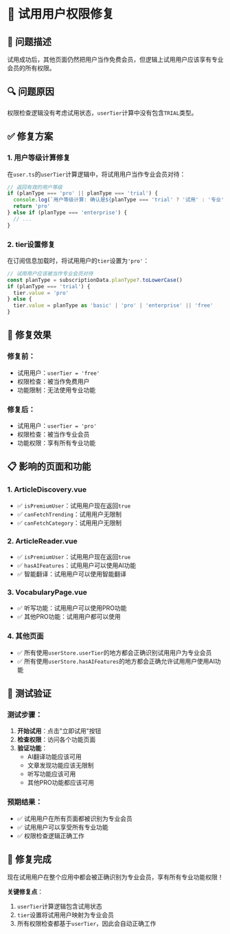 # 🔧 试用用户权限修复

## 🐛 问题描述
试用成功后，其他页面仍然把用户当作免费会员，但逻辑上试用用户应该享有专业会员的所有权限。

## 🔍 问题原因
权限检查逻辑没有考虑试用状态，`userTier`计算中没有包含`TRIAL`类型。

## ✅ 修复方案

### 1. **用户等级计算修复**
在`user.ts`的`userTier`计算逻辑中，将试用用户当作专业会员对待：

```javascript
// 返回有效的用户等级
if (planType === 'pro' || planType === 'trial') {
  console.log(`用户等级计算: 确认是${planType === 'trial' ? '试用' : '专业'}会员，返回pro`)
  return 'pro'
} else if (planType === 'enterprise') {
  // ...
}
```

### 2. **tier设置修复**
在订阅信息加载时，将试用用户的`tier`设置为`'pro'`：

```javascript
// 试用用户应该被当作专业会员对待
const planType = subscriptionData.planType?.toLowerCase()
if (planType === 'trial') {
  tier.value = 'pro'
} else {
  tier.value = planType as 'basic' | 'pro' | 'enterprise' || 'free'
}
```

## 🎯 修复效果

### 修复前：
- 试用用户：`userTier = 'free'`
- 权限检查：被当作免费用户
- 功能限制：无法使用专业功能

### 修复后：
- 试用用户：`userTier = 'pro'`
- 权限检查：被当作专业会员
- 功能权限：享有所有专业功能

## 📋 影响的页面和功能

### 1. **ArticleDiscovery.vue**
- ✅ `isPremiumUser`：试用用户现在返回`true`
- ✅ `canFetchTrending`：试用用户无限制
- ✅ `canFetchCategory`：试用用户无限制

### 2. **ArticleReader.vue**
- ✅ `isPremiumUser`：试用用户现在返回`true`
- ✅ `hasAIFeatures`：试用用户可以使用AI功能
- ✅ 智能翻译：试用用户可以使用智能翻译

### 3. **VocabularyPage.vue**
- ✅ 听写功能：试用用户可以使用PRO功能
- ✅ 其他PRO功能：试用用户都可以使用

### 4. **其他页面**
- ✅ 所有使用`userStore.userTier`的地方都会正确识别试用用户为专业会员
- ✅ 所有使用`userStore.hasAIFeatures`的地方都会正确允许试用用户使用AI功能

## 🧪 测试验证

### 测试步骤：
1. **开始试用**：点击"立即试用"按钮
2. **检查权限**：访问各个功能页面
3. **验证功能**：
   - AI翻译功能应该可用
   - 文章发现功能应该无限制
   - 听写功能应该可用
   - 其他PRO功能都应该可用

### 预期结果：
- ✅ 试用用户在所有页面都被识别为专业会员
- ✅ 试用用户可以享受所有专业功能
- ✅ 权限检查逻辑正确工作

## 🎉 修复完成

现在试用用户在整个应用中都会被正确识别为专业会员，享有所有专业功能权限！

**关键修复点**：
1. `userTier`计算逻辑包含试用状态
2. `tier`设置将试用用户映射为专业会员
3. 所有权限检查都基于`userTier`，因此会自动正确工作
